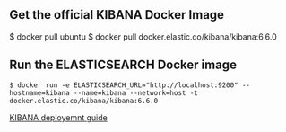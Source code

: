 #

## Get the official KIBANA Docker Image

$ docker pull ubuntu
$ docker pull docker.elastic.co/kibana/kibana:6.6.0

## Run the ELASTICSEARCH Docker image

`$ docker run -e ELASTICSEARCH_URL="http://localhost:9200" --hostname=kibana --name=kibana --network=host -t docker.elastic.co/kibana/kibana:6.6.0`

[KIBANA deployemnt guide](https://www.elastic.co/guide/en/kibana/current/index.html)

